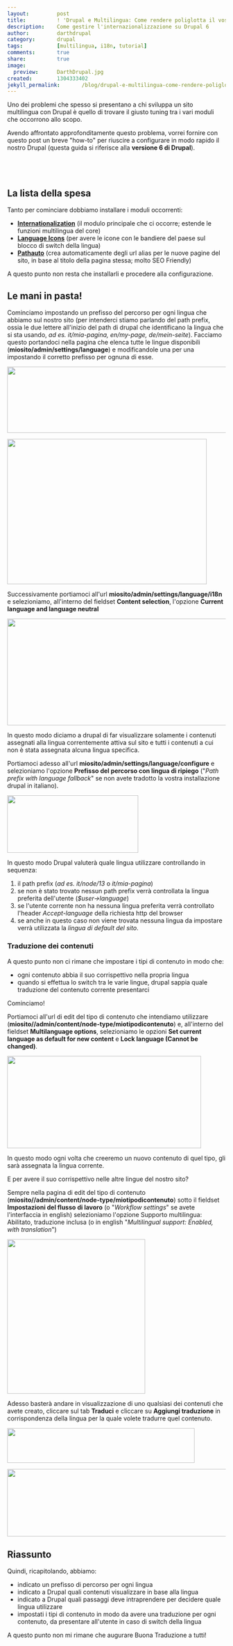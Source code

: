 ```yaml
---
layout:       	post
title:        	! 'Drupal e Multilingua: Come rendere poliglotta il vostro sito'
description:    Come gestire l'internazionalizzazione su Drupal 6
author:       	darthdrupal
category:     	drupal
tags:         	[multilingua, i18n, tutorial]
comments:     	true
share:        	true
image:			
  preview:      DarthDrupal.jpg
created:      	1304333402
jekyll_permalink:		/blog/drupal-e-multilingua-come-rendere-poliglotta-il-vostro-sito
---
```

<p>
	Uno dei problemi che spesso si presentano a chi sviluppa un sito multilingua con Drupal &egrave; quello di trovare il giusto tuning tra i vari moduli che occorrono allo scopo.</p>
<p>
	Avendo affrontato approfonditamente questo problema, vorrei fornire con questo post un breve &quot;how-to&quot; per riuscire a configurare in modo rapido il nostro Drupal (questa guida si riferisce alla <strong>versione 6 di Drupal</strong>).</p>
<!--break-->
<h2>
	&nbsp;</h2>
<h2>
	<strong>La lista della spesa</strong></h2>
<p>
	Tanto per cominciare dobbiamo installare i moduli occorrenti:</p>
<ul>
	<li>
		<strong><a href="http://drupal.org/project/i18n">Internationalization</a></strong> (il modulo principale che ci occorre; estende le funzioni multilingua del core)</li>
	<li>
		<strong><a href="http://drupal.org/project/languageicons">Language Icons</a></strong> (per avere le icone con le bandiere del paese sul blocco di switch della lingua)</li>
	<li>
		<strong><a href="http://drupal.org/project/pathauto">Pathauto</a></strong> (crea automaticamente degli url alias per le nuove pagine del sito, in base al titolo della pagina stessa; molto SEO Friendly)</li>
</ul>
<p>
	A questo punto non resta che installarli e procedere alla configurazione.</p>
<h2>
	<strong>Le mani in pasta!</strong></h2>
<p>
	Cominciamo impostando un prefisso del percorso per ogni lingua che abbiamo sul nostro sito (per intenderci stiamo parlando del path prefix, ossia le due lettere all&#39;inizio del path di drupal che identificano la lingua che si sta usando, <em>ad es. it/mia-pagina, en/my-page, de/mein-seite</em>). Facciamo questo portandoci nella pagina che elenca tutte le lingue disponibili (<strong>miosito/admin/settings/language</strong>) e modificandole una per una impostando il corretto prefisso per ognuna di esse.</p>
<p>
	<img alt="" src="/images/lingue__nylux_-_mozilla_firefox.jpg" style="width: 677px; height: 152px;" /></p>
<p>
	<img alt="" src="/images/modifica_lingua.jpg" style="width: 460px; height: 334px;" /></p>
<p>
	Successivamente portiamoci all&#39;url <strong>miosito/admin/settings/language/i18n</strong> e selezioniamo, all&#39;interno del fieldset <strong>Content selection</strong>, l&#39;opzione <strong>Current language and language neutral</strong></p>
<p>
	<img alt="" src="/images/content_selection.jpg" style="width: 583px; height: 245px;" /></p>
<p>
	In questo modo diciamo a drupal di far visualizzare solamente i contenuti assegnati alla lingua correntemente attiva sul sito e tutti i contenuti a cui non &egrave; stata assegnata alcuna lingua specifica.</p>
<p>
	Portiamoci adesso all&#39;url <strong>miosito/admin/settings/language/configure</strong> e selezioniamo l&#39;opzione <strong>Prefisso del percorso con lingua di ripiego</strong> (&quot;<em>Path prefix with language fallback</em>&quot; se non avete tradotto la vostra installazione drupal in italiano).</p>
<p>
	<img alt="" src="/images/pathprefix.jpg" style="width: 302px; height: 132px;" /></p>
<p>
	In questo modo Drupal valuter&agrave; quale lingua utilizzare controllando in sequenza:</p>
<ol>
	<li>
		il path prefix (<em>ad es. it/node/13</em> o <em>it/mia-pagina</em>)</li>
	<li>
		se non &egrave; stato trovato nessun path prefix verr&agrave; controllata la lingua preferita dell&#39;utente (<em>$user-&gt;language</em>)</li>
	<li>
		se l&#39;utente corrente non ha nessuna lingua preferita verr&agrave; controllato l&#39;header <em>Accept-language</em> della richiesta http del browser</li>
	<li>
		se anche in questo caso non viene trovata nessuna lingua da impostare verr&agrave; utilizzata la <em>lingua di default del sito</em>.</li>
</ol>
<h3>
	<strong>Traduzione dei contenuti</strong></h3>
<p>
	A questo punto non ci rimane che impostare i tipi di contenuto in modo che:</p>
<ul>
	<li>
		ogni contenuto abbia il suo corrispettivo nella propria lingua</li>
	<li>
		quando si effettua lo switch tra le varie lingue, drupal sappia quale traduzione del contenuto corrente presentarci</li>
</ul>
<p>
	Cominciamo!</p>
<p>
	Portiamoci all&#39;url di edit del tipo di contenuto che intendiamo utilizzare (<strong>miosito//admin/content/node-type/miotipodicontenuto</strong>) e, all&#39;interno del fieldset <strong>Multilanguage options</strong>, selezioniamo le opzioni <strong>Set current language as default for new content</strong> e <strong>Lock language (Cannot be changed)</strong>.</p>
<p>
	<img alt="" src="/images/multilanguage_options_-_mozilla_firefox.jpg" style="width: 447px; height: 212px;" /></p>
<p>
	In questo modo ogni volta che creeremo un nuovo contenuto di quel tipo, gli sar&agrave; assegnata la lingua corrente.</p>
<p>
	E per avere il suo corrispettivo nelle altre lingue del nostro sito?</p>
<p>
	Sempre nella pagina di edit del tipo di contenuto (<strong>miosito//admin/content/node-type/miotipodicontenuto</strong>) sotto il fieldset <strong>Impostazioni del flusso di lavoro</strong> (o &quot;<em>Workflow settings</em>&quot; se avete l&#39;interfaccia in english) selezioniamo l&#39;opzione Supporto multilingua: Abilitato, traduzione inclusa (o in english &quot;<em>Multilingual support: Enabled, with translation</em>&quot;)</p>
<p>
	<img alt="" src="/images/flusso_di_lavoro_-_mozilla_firefox.jpg" style="width: 318px; height: 355px;" /></p>
<p>
	Adesso baster&agrave; andare in visualizzazione di uno qualsiasi dei contenuti che avete creato, cliccare sul tab <strong>Traduci</strong> e cliccare su <strong>Aggiungi traduzione</strong> in corrispondenza della lingua per la quale volete tradurre quel contenuto.</p>
<p>
	<img alt="" src="/images/tab_traduci.jpg" style="width: 432px; height: 80px;" /></p>
<p>
	<img alt="" src="/images/add_traduzione.jpg" style="width: 593px; height: 155px;" /></p>
<h2>
	<strong>Riassunto</strong></h2>
<p>
	Quindi, ricapitolando, abbiamo:</p>
<ul>
	<li>
		indicato un prefisso di percorso per ogni lingua</li>
	<li>
		indicato a Drupal quali contenuti visualizzare in base alla lingua</li>
	<li>
		indicato a Drupal quali passaggi deve intraprendere per decidere quale lingua utilizzare</li>
	<li>
		impostati i tipi di contenuto in modo da avere una traduzione per ogni contenuto, da presentare all&#39;utente in caso di switch della lingua</li>
</ul>
<p>
	A questo punto non mi rimane che augurare Buona Traduzione a tutti!</p>
